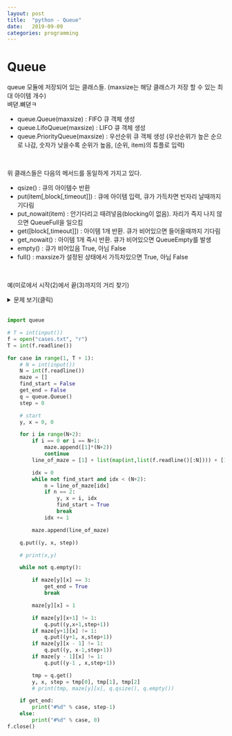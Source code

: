 ```yaml
---
layout: post
title:  "python - Queue"
date:   2019-09-09
categories: programming
---
```

# Queue
queue 모듈에 저장되어 있는 클래스들. (maxsize는 해당 클래스가 저장 할 수 있는 최대 아이템 개수)
<br>
벼뎓.뼈뎓ㅋ

- queue.Queue(maxsize) : FIFO 큐 객체 생성
- queue.LifoQueue(maxsize) : LIFO 큐 객체 생성
- queue.PriorityQueue(maxsize) : 우선순위 큐 객체 생성
(우선순위가 높은 순으로 나감, 숫자가 낮을수록 순위가 높음, (순위, item)의 튜플로 입력)
<br>

위 클래스들은 다음의 메서드를 동일하게 가지고 있다.
- qsize() : 큐의 아이템수 반환
- put(item[,block[,timeout]]) : 큐에 아이템 입력, 큐가 가득차면 빈자리 날때까지 기다림
- put_nowait(item) : 안기다리고 때려넣음(blocking이 없음). 자리가 즉지 나지 않으면 QueueFull을 일으킴
- get([block[,timeout]]) : 아이템 1개 반환. 큐가 비어있으면 들어올때까지 기다림
- get_nowait() : 아이템 1개 즉시 반환. 큐가 비어있으면 QueueEmpty를 발생
- empty() : 큐가 비어있음 True, 아님 False
- full() : maxsize가 설정된 상태에서 가득차있으면 True, 아님 False
<br>

예(미로에서 시작(2)에서 끝(3)까지의 거리 찾기)

<details>
<summary> 문제 보기(클릭) </summary>
<div markdown = "1">
NxN 크기의 미로에서 출발지 목적지가 주어진다.
<br>
이때 최소 몇 개의 칸을 지나면 출발지에서 도착지에 다다를 수 있는지 알아내는 프로그램을 작성하시오.
<br>
경로가 있는 경우 출발에서 도착까지 가는데 지나야 하는 최소한의 칸 수를, 경로가 없는 경우 0을 출력한다.
<br>
다음은 5x5 미로의 예이다. 1은 벽, 0은 통로를 나타내며 미로 밖으로 벗어나서는 안된다.
<br>
13101<br>
10101<br>
10101<br>
10101<br>
10021<br>
마지막 줄의 2에서 출발해서 0인 통로를 따라 이동하면 맨 윗줄의 3에 5개의 칸을 지나 도착할 수 있다.
<br>

[입력]
<br>
첫 줄에 테스트 케이스 개수 T가 주어진다.  1<=T<=50
<br>
다음 줄부터 테스트 케이스의 별로 미로의 크기 N과 N개의 줄에 걸쳐 미로의 통로와 벽에 대한 정보가 주어진다. 5<=N<=100
<br>
0은 통로, 1은 벽, 2는 출발, 3은 도착이다.
<br>
[출력]
<br>
각 줄마다 "#T" (T는 테스트 케이스 번호)를 출력한 뒤, 답을 출력한다.
<br>
[입력]<br>
3<br>
5<br>
13101<br>
10101<br>
10101<br>
10101<br>
10021<br>
5<br>
10031<br>
10111<br>
10101<br>
10101<br>
12001<br>
5<br>
00013<br>
01110<br>
21000<br>
01111<br>
00000<br>
[출력]<br>
\#1 5<br>
\#2 5<br>
\#3 0<br>
<br>
_문제 출처 : [SW Expert Academy](https://swexpertacademy.com/main/learn/course/subjectDetail.do?courseId=AVuPDN86AAXw5UW6&subjectId=AWOVIoJqqfYDFAWg#)_
</div>
</details>
<br>

```python
import queue

# T = int(input())
f = open("cases.txt", "r")
T = int(f.readline())

for case in range(1, T + 1):
    # N = int(input())
    N = int(f.readline())
    maze = []
    find_start = False
    get_end = False
    q = queue.Queue()
    step = 0

    # start
    y, x = 0, 0

    for i in range(N+2):
        if i == 0 or i == N+1:
            maze.append([1]*(N+2))
            continue
        line_of_maze = [1] + list(map(int,list(f.readline()[:N]))) + [1]

        idx = 0
        while not find_start and idx < (N+2):
            n = line_of_maze[idx]
            if n == 2:
                y, x = i, idx
                find_start = True
                break
            idx += 1

        maze.append(line_of_maze)

    q.put((y, x, step))

    # print(x,y)

    while not q.empty():

        if maze[y][x] == 3:
            get_end = True
            break

        maze[y][x] = 1

        if maze[y][x+1] != 1:
            q.put((y,x+1,step+1))
        if maze[y+1][x] != 1:
            q.put((y+1, x,step+1))
        if maze[y][x - 1] != 1:
            q.put((y, x-1,step+1))
        if maze[y - 1][x] != 1:
            q.put((y-1 , x,step+1))

        tmp = q.get()
        y, x, step = tmp[0], tmp[1], tmp[2]
        # print(tmp, maze[y][x], q.qsize(), q.empty())

    if get_end:
        print("#%d" % case, step-1)
    else:
        print("#%d" % case, 0)
f.close()
```
